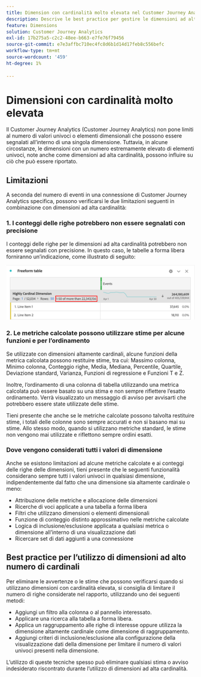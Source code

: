 ```yaml
---
title: Dimension con cardinalità molto elevata nel Customer Journey Analytics
description: Descrive le best practice per gestire le dimensioni ad alta cardinalità nel Customer Journey Analytics
feature: Dimensions
solution: Customer Journey Analytics
exl-id: 17b275a5-c2c2-48ee-b663-e7fe76f79456
source-git-commit: e7e3affbc710ec4fc8d6b1d14d17feb8c556befc
workflow-type: tm+mt
source-wordcount: '459'
ht-degree: 1%

---
```


# Dimensioni con cardinalità molto elevata

Il Customer Journey Analytics (Customer Journey Analytics) non pone limiti al numero di valori univoci o elementi dimensionali che possono essere segnalati all’interno di una singola dimensione. Tuttavia, in alcune circostanze, le dimensioni con un numero estremamente elevato di elementi univoci, note anche come dimensioni ad alta cardinalità, possono influire su ciò che può essere riportato.

## Limitazioni

A seconda del numero di eventi in una connessione di Customer Journey Analytics specifica, possono verificarsi le due limitazioni seguenti in combinazione con dimensioni ad alta cardinalità:

### 1. I conteggi delle righe potrebbero non essere segnalati con precisione

I conteggi delle righe per le dimensioni ad alta cardinalità potrebbero non essere segnalati con precisione. In questo caso, le tabelle a forma libera forniranno un’indicazione, come illustrato di seguito:

![](assets/high-cardinality.png)

### 2. Le metriche calcolate possono utilizzare stime per alcune funzioni e per l’ordinamento

Se utilizzate con dimensioni altamente cardinali, alcune funzioni della metrica calcolata possono restituire stime, tra cui: Massimo colonna, Minimo colonna, Conteggio righe, Media, Mediana, Percentile, Quartile, Deviazione standard, Varianza, Funzioni di regressione e Funzioni T e Z.

Inoltre, l’ordinamento di una colonna di tabella utilizzando una metrica calcolata può essere basato su una stima e non sempre riflettere l’esatto ordinamento. Verrà visualizzato un messaggio di avviso per avvisarti che potrebbero essere state utilizzate delle stime.

Tieni presente che anche se le metriche calcolate possono talvolta restituire stime, i totali delle colonne sono sempre accurati e non si basano mai su stime. Allo stesso modo, quando si utilizzano metriche standard, le stime non vengono mai utilizzate e riflettono sempre ordini esatti.

### Dove vengono considerati tutti i valori di dimensione

Anche se esistono limitazioni ad alcune metriche calcolate e ai conteggi delle righe delle dimensioni, tieni presente che le seguenti funzionalità considerano sempre tutti i valori univoci in qualsiasi dimensione, indipendentemente dal fatto che una dimensione sia altamente cardinale o meno:

* Attribuzione delle metriche e allocazione delle dimensioni
* Ricerche di voci applicate a una tabella a forma libera
* Filtri che utilizzano dimensioni o elementi dimensionali
* Funzione di conteggio distinto approssimativo nelle metriche calcolate
* Logica di inclusione/esclusione applicata a qualsiasi metrica o dimensione all’interno di una visualizzazione dati
* Ricercare set di dati aggiunti a una connessione

## Best practice per l’utilizzo di dimensioni ad alto numero di cardinali

Per eliminare le avvertenze o le stime che possono verificarsi quando si utilizzano dimensioni con cardinalità elevata, si consiglia di limitare il numero di righe considerate nel rapporto, utilizzando uno dei seguenti metodi:

* Aggiungi un filtro alla colonna o al pannello interessato.
* Applicare una ricerca alla tabella a forma libera.
* Applica un raggruppamento alle righe di interesse oppure utilizza la dimensione altamente cardinale come dimensione di raggruppamento.
* Aggiungi criteri di inclusione/esclusione alla configurazione della visualizzazione dati della dimensione per limitare il numero di valori univoci presenti nella dimensione.

L’utilizzo di queste tecniche spesso può eliminare qualsiasi stima o avviso indesiderato riscontrato durante l’utilizzo di dimensioni ad alta cardinalità.
